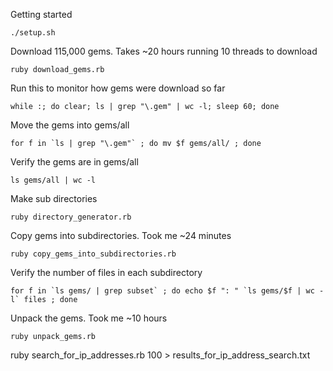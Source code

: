 Getting started

    ./setup.sh

Download 115,000 gems. Takes ~20 hours running 10 threads to download

    ruby download_gems.rb

Run this to monitor how gems were download so far

    while :; do clear; ls | grep "\.gem" | wc -l; sleep 60; done

Move the gems into gems/all

    for f in `ls | grep "\.gem"` ; do mv $f gems/all/ ; done

Verify the gems are in gems/all

    ls gems/all | wc -l

Make sub directories

    ruby directory_generator.rb

Copy gems into subdirectories.  Took me ~24 minutes

    ruby copy_gems_into_subdirectories.rb

Verify the number of files in each subdirectory

    for f in `ls gems/ | grep subset` ; do echo $f ": " `ls gems/$f | wc -l` files ; done

Unpack the gems.  Took me ~10 hours

    ruby unpack_gems.rb


ruby search_for_ip_addresses.rb 100 > results_for_ip_address_search.txt
